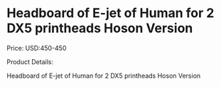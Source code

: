 # Headboard of E-jet of Human for 2 DX5 printheads Hoson Version

Price: USD:450-450

Product Details:

Headboard of E-jet of Human for 2 DX5 printheads Hoson Version